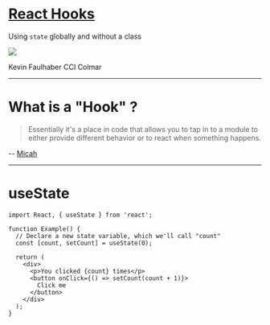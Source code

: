 <!-- page_number: true -->

# [React Hooks](https://reactjs.org/docs/hooks-intro.html)

Using `state` globally and without a class

![](https://media.giphy.com/media/l4pT6owvWSmHzKUtW/giphy.gif)

Kevin Faulhaber
CCI Colmar

---

What is a "Hook" ?
===

> Essentially it's a place in code that allows you to tap in to a module to either provide different behavior or to react when something happens.
> 

-- [Micah](https://stackoverflow.com/a/467568/3589092)

---

useState
===

```
import React, { useState } from 'react';

function Example() {
  // Declare a new state variable, which we'll call "count"
  const [count, setCount] = useState(0);

  return (
    <div>
      <p>You clicked {count} times</p>
      <button onClick={() => setCount(count + 1)}>
        Click me
      </button>
    </div>
  );
}
```